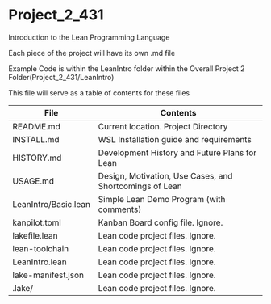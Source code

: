 # Project_2_431

Introduction to the Lean Programming Language

Each piece of the project will have its own .md file

Example Code is within the LeanIntro folder within the Overall Project 2 Folder(Project_2_431/LeanIntro)

This file will serve as a table of contents for these files

| File                 | Contents                                                |
|----------------------|---------------------------------------------------------|
| README.md            | Current location. Project Directory                     |
| INSTALL.md           | WSL Installation guide and requirements                 |
| HISTORY.md           | Development History and Future Plans for Lean           |
| USAGE.md             | Design, Motivation, Use Cases, and Shortcomings of Lean |
| LeanIntro/Basic.lean | Simple Lean Demo Program (with comments)                |
| kanpilot.toml        | Kanban Board config file. Ignore.                       |
| lakefile.lean        | Lean code project files. Ignore.                        |
| lean-toolchain       | Lean code project files. Ignore.                        |
| LeanIntro.lean       | Lean code project files. Ignore.                        |
| lake-manifest.json   | Lean code project files. Ignore.                        |
| .lake/               | Lean code project files. Ignore.                        |
